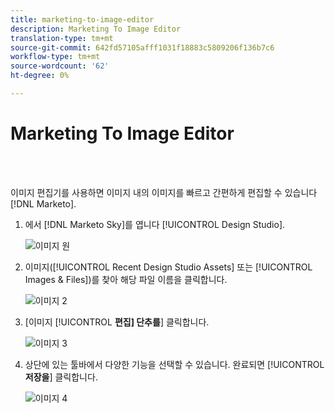```yaml
---
title: marketing-to-image-editor
description: Marketing To Image Editor
translation-type: tm+mt
source-git-commit: 642fd57105afff1031f18883c5809206f136b7c6
workflow-type: tm+mt
source-wordcount: '62'
ht-degree: 0%

---
```



# Marketing To Image Editor

<br> 

이미지 편집기를 사용하면 이미지 내의 이미지를 빠르고 간편하게 편집할 수 있습니다 [!DNL Marketo].

1. 에서 [!DNL Marketo Sky]를 엽니다 [!UICONTROL Design Studio].

   ![이미지 원](/help/sky/assets/design-studio/marketo-image-editor/marketo-image-editor-1.png)

1. 이미지([!UICONTROL Recent Design Studio Assets] 또는 [!UICONTROL Images & Files])를 찾아 해당 파일 이름을 클릭합니다.

   ![이미지 2](/help/sky/assets/design-studio/marketo-image-editor/marketo-image-editor-2.png)

1. [이미지 [!UICONTROL **편집] 단추를**] 클릭합니다.

   ![이미지 3](/help/sky/assets/design-studio/marketo-image-editor/marketo-image-editor-3.png)

1. 상단에 있는 툴바에서 다양한 기능을 선택할 수 있습니다. 완료되면 [!UICONTROL **저장을**] 클릭합니다.

   ![이미지 4](/help/sky/assets/design-studio/marketo-image-editor/marketo-image-editor-4.png)
